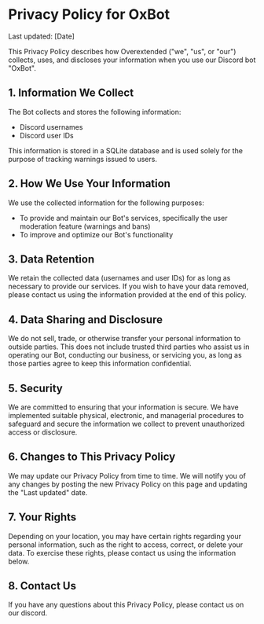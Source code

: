 # Privacy Policy for OxBot

Last updated: [Date]

This Privacy Policy describes how Overextended ("we", "us", or "our") collects, uses, and discloses your information when you use our Discord bot "OxBot".

## 1. Information We Collect

The Bot collects and stores the following information:
- Discord usernames
- Discord user IDs

This information is stored in a SQLite database and is used solely for the purpose of tracking warnings issued to users.

## 2. How We Use Your Information

We use the collected information for the following purposes:
- To provide and maintain our Bot's services, specifically the user moderation feature (warnings and bans)
- To improve and optimize our Bot's functionality

## 3. Data Retention

We retain the collected data (usernames and user IDs) for as long as necessary to provide our services. If you wish to have your data removed, please contact us using the information provided at the end of this policy.

## 4. Data Sharing and Disclosure

We do not sell, trade, or otherwise transfer your personal information to outside parties. This does not include trusted third parties who assist us in operating our Bot, conducting our business, or servicing you, as long as those parties agree to keep this information confidential.

## 5. Security

We are committed to ensuring that your information is secure. We have implemented suitable physical, electronic, and managerial procedures to safeguard and secure the information we collect to prevent unauthorized access or disclosure.

## 6. Changes to This Privacy Policy

We may update our Privacy Policy from time to time. We will notify you of any changes by posting the new Privacy Policy on this page and updating the "Last updated" date.

## 7. Your Rights

Depending on your location, you may have certain rights regarding your personal information, such as the right to access, correct, or delete your data. To exercise these rights, please contact us using the information below.

## 8. Contact Us

If you have any questions about this Privacy Policy, please contact us on our discord.